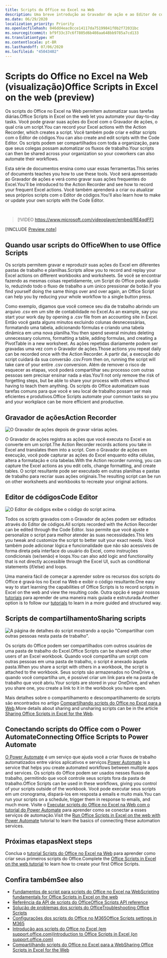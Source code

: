 ```yaml
---
title: Scripts do Office no Excel na Web
description: Uma breve introdução ao Gravador de ação e ao Editor de códigos de scripts do Office.
ms.date: 06/29/2020
localization_priority: Priority
ms.openlocfilehash: 046dd4eac0cce14117da75199841f0b2f72031bc
ms.sourcegitcommit: bf9f33c37c6f7805d6b408aa648bb9785a7cd133
ms.translationtype: HT
ms.contentlocale: pt-BR
ms.lasthandoff: 07/06/2020
ms.locfileid: "45043402"
---
```

# <a name="office-scripts-in-excel-on-the-web-preview"></a><span data-ttu-id="83b70-103">Scripts do Office no Excel na Web (visualização)</span><span class="sxs-lookup"><span data-stu-id="83b70-103">Office Scripts in Excel on the web (preview)</span></span>

<span data-ttu-id="83b70-104">Os scripts do Office no Excel na Web permitem automatizar suas tarefas diárias.</span><span class="sxs-lookup"><span data-stu-id="83b70-104">Office Scripts in Excel on the web let you automate your day-to-day tasks.</span></span> <span data-ttu-id="83b70-105">Você pode gravar suas ações do Excel com o Gravador de ações, o qual cria um script.</span><span class="sxs-lookup"><span data-stu-id="83b70-105">You can record your Excel actions with the Action Recorder, which creates a script.</span></span> <span data-ttu-id="83b70-106">Você também pode criar e editar scripts com o Editor de códigos.</span><span class="sxs-lookup"><span data-stu-id="83b70-106">You can also create and edit scripts with the Code Editor.</span></span> <span data-ttu-id="83b70-107">Os scripts podem ser compartilhados com toda a organização, para que seus colegas possam automatizar os fluxos de trabalho.</span><span class="sxs-lookup"><span data-stu-id="83b70-107">Your scripts can then be shared across your organization so your coworkers can also automate their workflows.</span></span>

<span data-ttu-id="83b70-108">Esta série de documentos ensina como usar essas ferramentas.</span><span class="sxs-lookup"><span data-stu-id="83b70-108">This series of documents teaches you how to use these tools.</span></span> <span data-ttu-id="83b70-109">Você será apresentado ao Gravador de ações e verá como gravar suas ações frequentes do Excel.</span><span class="sxs-lookup"><span data-stu-id="83b70-109">You'll be introduced to the Action Recorder and see how to record your frequent Excel actions.</span></span> <span data-ttu-id="83b70-110">Você também aprenderá a criar ou atualizar seus próprios scripts com o Editor de códigos.</span><span class="sxs-lookup"><span data-stu-id="83b70-110">You'll also learn how to make or update your own scripts with the Code Editor.</span></span>

<br>

> [!VIDEO https://www.microsoft.com/videoplayer/embed/RE4qdFF]

[!INCLUDE [Preview note](../includes/preview-note.md)]

## <a name="when-to-use-office-scripts"></a><span data-ttu-id="83b70-111">Quando usar scripts do Office</span><span class="sxs-lookup"><span data-stu-id="83b70-111">When to use Office Scripts</span></span>

<span data-ttu-id="83b70-112">Os scripts permitem gravar e reproduzir suas ações do Excel em diferentes pastas de trabalho e planilhas.</span><span class="sxs-lookup"><span data-stu-id="83b70-112">Scripts allow you to record and replay your Excel actions on different workbooks and worksheets.</span></span> <span data-ttu-id="83b70-113">Se você se encontrar fazendo as mesmas coisas repetidamente, um Script do Office pode ajudá-lo, reduzindo todo o fluxo de trabalho a um único pressionar de botão.</span><span class="sxs-lookup"><span data-stu-id="83b70-113">If you find yourself doing the same things over and over again, an Office Script can help you by reducing your whole workflow to a single button press.</span></span>

<span data-ttu-id="83b70-114">Como exemplo, digamos que você comece seu dia de trabalho abrindo um arquivo .csv em um site de contabilidade no Excel.</span><span class="sxs-lookup"><span data-stu-id="83b70-114">As an example, say you start your work day by opening a .csv file from an accounting site in Excel.</span></span> <span data-ttu-id="83b70-115">Então você gasta alguns minutos excluindo colunas desnecessárias, formatando uma tabela, adicionando fórmulas e criando uma tabela dinâmica em uma nova planilha.</span><span class="sxs-lookup"><span data-stu-id="83b70-115">You then spend several minutes deleting unnecessary columns, formatting a table, adding formulas, and creating a PivotTable in a new worksheet.</span></span> <span data-ttu-id="83b70-116">As ações repetidas diariamente podem ser gravadas uma vez com o Gravador de ações.</span><span class="sxs-lookup"><span data-stu-id="83b70-116">Those actions you repeat daily can be recorded once with the Action Recorder.</span></span> <span data-ttu-id="83b70-117">A partir daí, a execução do script cuidará da sua conversão .csv.</span><span class="sxs-lookup"><span data-stu-id="83b70-117">From then on, running the script will take care of your entire .csv conversion.</span></span> <span data-ttu-id="83b70-118">Além de remover o risco de esquecer as etapas, você poderá compartilhar seu processo com outras pessoas sem precisar ensinar nada a elas.</span><span class="sxs-lookup"><span data-stu-id="83b70-118">You'll not only remove the risk of forgetting steps, but be able to share your process with others without having to teach them anything.</span></span> <span data-ttu-id="83b70-119">Os scripts do Office automatizam suas tarefas comuns para que você e seu local de trabalho possam ser mais eficientes e produtivos.</span><span class="sxs-lookup"><span data-stu-id="83b70-119">Office Scripts automate your common tasks so you and your workplace can be more efficient and productive.</span></span>

## <a name="action-recorder"></a><span data-ttu-id="83b70-120">Gravador de ações</span><span class="sxs-lookup"><span data-stu-id="83b70-120">Action Recorder</span></span>

![O Gravador de ações depois de gravar várias ações.](../images/action-recorder-intro.png)

<span data-ttu-id="83b70-122">O Gravador de ações registra as ações que você executa no Excel e as converte em um script.</span><span class="sxs-lookup"><span data-stu-id="83b70-122">The Action Recorder records actions you take in Excel and translates them into a script.</span></span> <span data-ttu-id="83b70-123">Com o Gravador de ações em execução, você pode capturar as ações do Excel enquanto edita células, altera a formatação e cria tabelas.</span><span class="sxs-lookup"><span data-stu-id="83b70-123">With the Action recorder running, you can capture the Excel actions as you edit cells, change formatting, and create tables.</span></span> <span data-ttu-id="83b70-124">O script resultante pode ser executado em outras planilhas e pastas de trabalho para recriar suas ações originais.</span><span class="sxs-lookup"><span data-stu-id="83b70-124">The resulting script can be run on other worksheets and workbooks to recreate your original actions.</span></span>

## <a name="code-editor"></a><span data-ttu-id="83b70-125">Editor de códigos</span><span class="sxs-lookup"><span data-stu-id="83b70-125">Code Editor</span></span>

![O Editor de códigos exibe o código do script acima.](../images/code-editor-intro.png)

<span data-ttu-id="83b70-127">Todos os scripts gravados com o Gravador de ações podem ser editados através do Editor de códigos.</span><span class="sxs-lookup"><span data-stu-id="83b70-127">All scripts recorded with the Action Recorder can be edited through the Code Editor.</span></span> <span data-ttu-id="83b70-128">Isso permite que você ajuste e personalize o script para melhor atender às suas necessidades.</span><span class="sxs-lookup"><span data-stu-id="83b70-128">This lets you tweak and customize the script to better suit your exact needs.</span></span> <span data-ttu-id="83b70-129">Você também pode adicionar lógica e funcionalidade que não são acessíveis de forma direta pela interface do usuário do Excel, como instruções condicionais (se/senão) e loops.</span><span class="sxs-lookup"><span data-stu-id="83b70-129">You can also add logic and functionality that is not directly accessible through the Excel UI, such as conditional statements (if/else) and loops.</span></span>

<span data-ttu-id="83b70-130">Uma maneira fácil de começar a aprender sobre os recursos dos scripts do Office é gravá-los no Excel na Web e exibir o código resultante.</span><span class="sxs-lookup"><span data-stu-id="83b70-130">One easy way to start learning the capabilities of Office Scripts is to record scripts in Excel on the web and view the resulting code.</span></span> <span data-ttu-id="83b70-131">Outra opção é seguir nossos [tutoriais](../tutorials/excel-tutorial.md) para aprender de uma maneira mais guiada e estruturada.</span><span class="sxs-lookup"><span data-stu-id="83b70-131">Another option is to follow our [tutorials](../tutorials/excel-tutorial.md) to learn in a more guided and structured way.</span></span>

## <a name="sharing-scripts"></a><span data-ttu-id="83b70-132">Scripts de compartilhamento</span><span class="sxs-lookup"><span data-stu-id="83b70-132">Sharing scripts</span></span>

![A página de detalhes do script mostrando a opção "Compartilhar com outras pessoas nesta pasta de trabalho".](../images/script-sharing.png)

<span data-ttu-id="83b70-134">Os scripts do Office podem ser compartilhados com outros usuários de uma pasta de trabalho do Excel.</span><span class="sxs-lookup"><span data-stu-id="83b70-134">Office Scripts can be shared with other users of an Excel workbook.</span></span> <span data-ttu-id="83b70-135">Quando você compartilha um script com outras pessoas em uma pasta de trabalho, o script é anexado àquela pasta.</span><span class="sxs-lookup"><span data-stu-id="83b70-135">When you share a script with others in a workbook, the script is attached to the workbook.</span></span> <span data-ttu-id="83b70-136">Seus scripts são armazenados no OneDrive e, quando você compartilha um, é possível criar um link para ele na pasta de trabalho que você abriu.</span><span class="sxs-lookup"><span data-stu-id="83b70-136">Your scripts are stored in your OneDrive, and when you share one, you create a link to it in the workbook you have open.</span></span>

<span data-ttu-id="83b70-137">Mais detalhes sobre o compartilhamento e descompartilhamento de scripts são encontrados no artigo [Compartilhando scripts do Office no Excel para a Web](https://support.microsoft.com/office/sharing-office-scripts-in-excel-for-the-web-226eddbc-3a44-4540-acfe-fccda3d1122b?storagetype=live&ui=en-US&rs=en-US&ad=US).</span><span class="sxs-lookup"><span data-stu-id="83b70-137">More details about sharing and unsharing scripts can be in the article [Sharing Office Scripts in Excel for the Web](https://support.microsoft.com/office/sharing-office-scripts-in-excel-for-the-web-226eddbc-3a44-4540-acfe-fccda3d1122b?storagetype=live&ui=en-US&rs=en-US&ad=US).</span></span>

## <a name="connecting-office-scripts-to-power-automate"></a><span data-ttu-id="83b70-138">Conectando scripts do Office com o Power Automate</span><span class="sxs-lookup"><span data-stu-id="83b70-138">Connecting Office Scripts to Power Automate</span></span>

<span data-ttu-id="83b70-139">[O Power Automate](https://flow.microsoft.com/) é um serviço que ajuda você a criar fluxos de trabalho automatizados entre vários aplicativos e serviços.</span><span class="sxs-lookup"><span data-stu-id="83b70-139">[Power Automate](https://flow.microsoft.com/) is a service that helps you create automated workflows between multiple apps and services.</span></span> <span data-ttu-id="83b70-140">Os scripts do Office podem ser usados nesses fluxos de trabalho, permitindo que você controle seus scripts fora da pasta de trabalho.</span><span class="sxs-lookup"><span data-stu-id="83b70-140">Office Scripts can be used in these workflows, giving you control of your scripts outside of the workbook.</span></span> <span data-ttu-id="83b70-141">Você pode executar seus scripts em um cronograma, dispará-los em resposta a emails e muito mais.</span><span class="sxs-lookup"><span data-stu-id="83b70-141">You can run your scripts on a schedule, trigger them in response to emails, and much more.</span></span> <span data-ttu-id="83b70-142">Visite o [Executar scripts do Office no Excel na Web com o tutorial do Power Automate](../tutorials/excel-power-automate-manual.md) para aprender como se conectar a esses serviços de automação.</span><span class="sxs-lookup"><span data-stu-id="83b70-142">Visit the [Run Office Scripts in Excel on the web with Power Automate](../tutorials/excel-power-automate-manual.md) tutorial to learn the basics of connecting these automation services.</span></span>

## <a name="next-steps"></a><span data-ttu-id="83b70-143">Próximas etapas</span><span class="sxs-lookup"><span data-stu-id="83b70-143">Next steps</span></span>

<span data-ttu-id="83b70-144">Conclua o [tutorial Scripts do Office no Excel na Web](../tutorials/excel-tutorial.md) para aprender como criar seus primeiros scripts do Office.</span><span class="sxs-lookup"><span data-stu-id="83b70-144">Complete the [Office Scripts in Excel on the web tutorial](../tutorials/excel-tutorial.md) to learn how to create your first Office Scripts.</span></span>

## <a name="see-also"></a><span data-ttu-id="83b70-145">Confira também</span><span class="sxs-lookup"><span data-stu-id="83b70-145">See also</span></span>

- [<span data-ttu-id="83b70-146">Fundamentos de script para scripts do Office no Excel na Web</span><span class="sxs-lookup"><span data-stu-id="83b70-146">Scripting fundamentals for Office Scripts in Excel on the web</span></span>](../develop/scripting-fundamentals.md)
- [<span data-ttu-id="83b70-147">Referência da API de scripts do Office</span><span class="sxs-lookup"><span data-stu-id="83b70-147">Office Scripts API reference</span></span>](/javascript/api/office-scripts/overview)
- [<span data-ttu-id="83b70-148">Solução de problemas dos scripts do Office</span><span class="sxs-lookup"><span data-stu-id="83b70-148">Troubleshooting Office Scripts</span></span>](../testing/troubleshooting.md)
- [<span data-ttu-id="83b70-149">Configurações dos scripts do Office no M365</span><span class="sxs-lookup"><span data-stu-id="83b70-149">Office Scripts settings in M365</span></span>](https://support.office.com/article/office-scripts-settings-in-m365-19d3c51a-6ca2-40ab-978d-60fa49554dcf)
- [<span data-ttu-id="83b70-150">Introdução aos scripts do Office no Excel (em support.office.com)</span><span class="sxs-lookup"><span data-stu-id="83b70-150">Introduction to Office Scripts in Excel (on support.office.com)</span></span>](https://support.office.com/article/introduction-to-office-scripts-in-excel-9fbe283d-adb8-4f13-a75b-a81c6baf163a)
- [<span data-ttu-id="83b70-151">Compartilhando scripts do Office no Excel para a Web</span><span class="sxs-lookup"><span data-stu-id="83b70-151">Sharing Office Scripts in Excel for the Web</span></span>](https://support.microsoft.com/office/sharing-office-scripts-in-excel-for-the-web-226eddbc-3a44-4540-acfe-fccda3d1122b?storagetype=live&ui=en-US&rs=en-US&ad=US)
